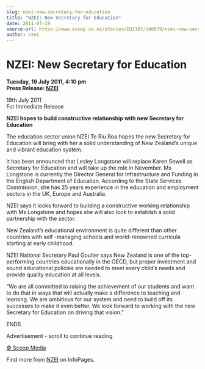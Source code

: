 ```yaml
---
slug: nzei-new-secretary-for-education
title: "NZEI: New Secretary for Education"
date: 2011-07-19
source-url: https://www.scoop.co.nz/stories/ED1107/S00079/nzei-new-secretary-for-education.htm
author: nzei
---
```

NZEI: New Secretary for Education
=================================

**Tuesday, 19 July 2011, 4:10 pm**  
**Press Release: [NZEI](https://info.scoop.co.nz/NZEI)**

19th July 2011  
For Immediate Release

**NZEI hopes to build constructive relationship with new Secretary for Education**

The education sector union NZEI Te Riu Roa hopes the new Secretary for Education will bring with her a solid understanding of New Zealand’s unique and vibrant education system.

It has been announced that Lesley Longstone will replace Karen Sewell as Secretary for Education and will take up the role in November. Ms Longstone is currently the Director General for Infrastructure and Funding in the English Department of Education. According to the State Services Commission, she has 25 years experience in the education and employment sectors in the UK, Europe and Australia.

NZEI says it looks forward to building a constructive working relationship with Ms Longstone and hopes she will also look to establish a solid partnership with the sector.

New Zealand’s educational environment is quite different than other countries with self -managing schools and world-renowned curricula starting at early childhood.

NZEI National Secretary Paul Goulter says New Zealand is one of the top-performing countries educationally in the OECD, but proper investment and sound educational policies are needed to meet every child’s needs and provide quality education at all levels.

“We are all committed to raising the achievement of our students and want to do that in ways that will actually make a difference to teaching and learning. We are ambitious for our system and need to build off its successes to make it even better. We look forward to working with the new Secretary for Education on driving that vision.”

ENDS  

Advertisement - scroll to continue reading





[© Scoop Media](http://www.scoop.co.nz/about/terms.html)

Find more from [NZEI](https://info.scoop.co.nz/NZEI) on InfoPages.